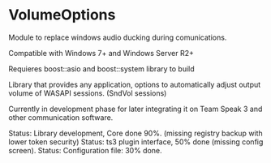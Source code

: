 VolumeOptions
=============

Module to replace windows audio ducking during comunications.

Compatible with Windows 7+ and Windows Server R2+

Requieres boost::asio and boost::system library to build

Library that provides any application, options to automatically adjust output volume of WASAPI sessions. (SndVol sessions)

Currently in development phase for later integrating it on Team Speak 3 and other communication software.

Status: Library development, Core done 90%. (missing registry backup with lower token security)
Status: ts3 plugin interface, 50% done (missing config screen).
Status: Configuration file: 30% done.
